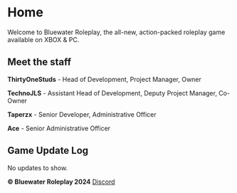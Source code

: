 # Home
Welcome to Bluewater Roleplay, the all-new, action-packed roleplay game available on XBOX & PC.  

## Meet the staff
**ThirtyOneStuds** - Head of Development, Project Manager, Owner

**TechnoJLS** - Assistant Head of Development, Deputy Project Manager, Co-Owner

**Taperzx** - Senior Developer, Administrative Officer

**Ace** - Senior Administrative Officer

## Game Update Log
No updates to show. 



**© Bluewater Roleplay 2024**
[Discord](https://discord.bluewater-rp.com)

